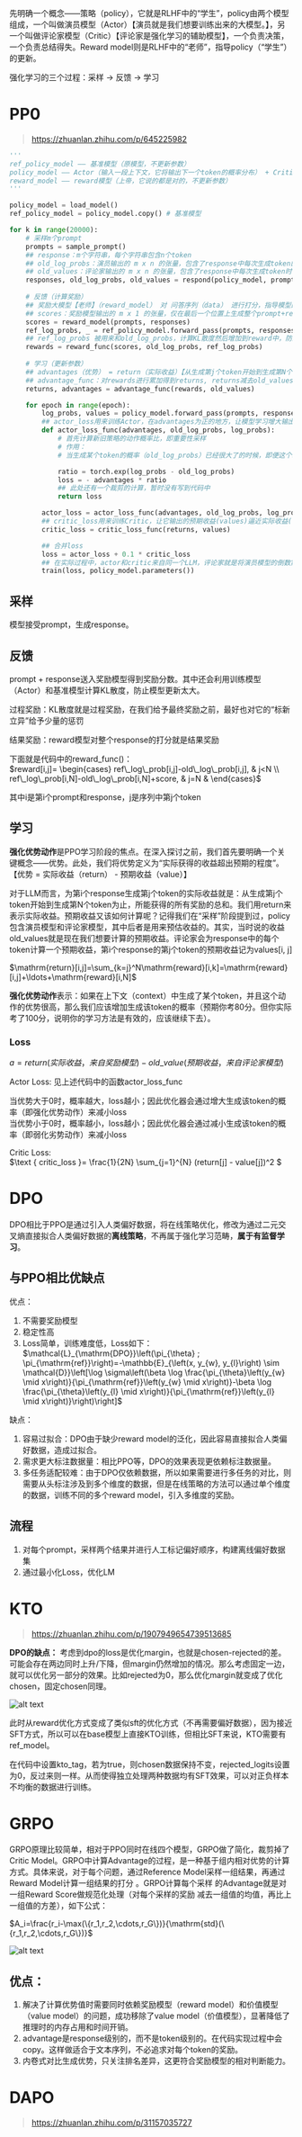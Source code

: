 先明确一个概念——策略（policy），它就是RLHF中的“学生”，policy由两个模型组成，一个叫做演员模型（Actor）【演员就是我们想要训练出来的大模型。】，另一个叫做评论家模型（Critic）【评论家是强化学习的辅助模型】，一个负责决策，一个负责总结得失。Reward model则是RLHF中的“老师”，指导policy（“学生”）的更新。

强化学习的三个过程：采样 -> 反馈 -> 学习

# PP0
> https://zhuanlan.zhihu.com/p/645225982

```python
'''
ref_policy_model —— 基准模型（原模型，不更新参数）
policy_model —— Actor（输入一段上下文，它将输出下一个token的概率分布） + Critic（评论家是强化学习的辅助模型，输入一段上下文，它将输出下一个token的“收益”。）
reward_model —— reward模型（上帝，它说的都是对的，不更新参数）
'''

policy_model = load_model()
ref_policy_model = policy_model.copy() # 基准模型

for k in range(20000):
    # 采样m个prompt
    prompts = sample_prompt()
    ## response：m个字符串，每个字符串包含n个token
    ## old_log_probs：演员输出的 m x n 的张量，包含了response中每次生成token的概率的对数 
    ## old_values：评论家输出的 m x n 的张量，包含了response中每次生成token时评论家Critic预估的收益
    responses, old_log_probs, old_values = respond(policy_model, prompts)
    
    # 反馈（计算奖励）
    ## 奖励大模型【老师】（reward_model） 对 问答序列（data） 进行打分，指导模型的改进方向
    ## scores：奖励模型输出的 m x 1 的张量，仅在最后一个位置上生成整个prompt+response的奖励
    scores = reward_model(prompts, responses)
    ref_log_probs, _ = ref_policy_model.forward_pass(prompts, responses)
    ## ref_log_probs 被用来和old_log_probs，计算KL散度然后增加到reward中，防止模型更新偏离原始模型太多
    rewards = reward_func(scores, old_log_probs, ref_log_probs)
    
    # 学习（更新参数）
    ## advantages（优势） = return（实际收益）【从生成第j个token开始到生成第N个token为止，所能获得的所有奖励的总和。】 - old_values（预期收益）
    ## advantage_func：对rewards进行累加得到returns, returns减去old_values得到advantage
    returns, advantages = advantage_func(rewards, old_values)

    for epoch in range(epoch):
        log_probs, values = policy_model.forward_pass(prompts, responses)
        ## actor_loss用来训练Actor，在advantages为正的地方，让模型学习增大输出该token的概率
        def actor_loss_func(advantages, old_log_probs, log_probs):
            # 首先计算新旧策略的动作概率比，即重要性采样
            # 作用：
            # 当生成某个token的概率（old_log_probs）已经很大了的时候，即便这个动作的优势很大（advantages），也不要再使劲增大log_probs的概率了。或者更通俗地说，就是步子不要迈得太大。

            ratio = torch.exp(log_probs - old_log_probs)
            loss = - advantages * ratio
            ## 此处还有一个裁剪的计算，暂时没有写到代码中
            return loss

        actor_loss = actor_loss_func(advantages, old_log_probs, log_probs)
        ## critic_loss用来训练Critic，让它输出的预期收益(values)逼近实际收益(returns)
        critic_loss = critic_loss_func(returns, values)

        ## 合并loss
        loss = actor_loss + 0.1 * critic_loss
        ## 在实际过程中，actor和critic来自同一个LLM，评论家就是将演员模型的倒数第二层连接到一个新的全连接层上。除了这个全连接层之外，演员和评论家的参数都是共享的。因此更新policy_model即可
        train(loss, policy_model.parameters())
```

## 采样
模型接受prompt，生成response。

## 反馈
prompt + response送入奖励模型得到奖励分数。其中还会利用训练模型（Actor）和基准模型计算KL散度，防止模型更新太大。

过程奖励：KL散度就是过程奖励，在我们给予最终奖励之前，最好也对它的“标新立异”给予少量的惩罚

结果奖励：reward模型对整个response的打分就是结果奖励

下面就是代码中的reward_func()：  
$reward[i,j]= \begin{cases} ref\_log\_prob[i,j]-old\_log\_prob[i,j], & j<N \\ ref\_log\_prob[i,N]-old\_log\_prob[i,N]+score, & j=N & \end{cases}$

其中i是第i个prompt和response，j是序列中第j个token

## 学习
**强化优势动作**是PPO学习阶段的焦点。在深入探讨之前，我们首先要明确一个关键概念——优势。此处，我们将优势定义为“实际获得的收益超出预期的程度”。【优势 = 实际收益（return） - 预期收益（value）】

对于LLM而言，为第i个response生成第j个token的实际收益就是：从生成第j个token开始到生成第N个token为止，所能获得的所有奖励的总和。我们用return来表示实际收益。预期收益又该如何计算呢？记得我们在“采样”阶段提到过，policy包含演员模型和评论家模型，其中后者是用来预估收益的。其实，当时说的收益old_values就是现在我们想要计算的预期收益。评论家会为response中的每个token计算一个预期收益，第i个response的第j个token的预期收益记为values[i, j]

$\mathrm{return}[i,j]=\sum_{k=j}^N\mathrm{reward}[i,k]=\mathrm{reward}[i,j]+\ldots+\mathrm{reward}[i,N]$

**强化优势动作**表示：如果在上下文（context）中生成了某个token，并且这个动作的优势很高，那么我们应该增加生成该token的概率（预期你考80分。但你实际考了100分，说明你的学习方法是有效的，应该继续下去）。

### Loss

$a = return(实际收益，来自奖励模型) - old\_value(预期收益，来自评论家模型)$

Actor Loss: 见上述代码中的函数actor_loss_func

当优势大于0时，概率越大，loss越小；因此优化器会通过增大生成该token的概率（即强化优势动作）来减小loss  
当优势小于0时，概率越小，loss越小；因此优化器会通过减小生成该token的概率（即弱化劣势动作）来减小loss

Critic Loss:  
$\text { critic\_loss }= \frac{1}{2N} \sum_{j=1}^{N} (return[j] - value[j])^2 $ 

# DPO
DPO相比于PPO是通过引入人类偏好数据，将在线策略优化，修改为通过二元交叉熵直接拟合人类偏好数据的**离线策略**，不再属于强化学习范畴，**属于有监督学习**。

## 与PPO相比优缺点
优点：
1. 不需要奖励模型
2. 稳定性高
3. Loss简单，训练难度低，Loss如下：
$\mathcal{L}_{\mathrm{DPO}}\left(\pi_{\theta} ; \pi_{\mathrm{ref}}\right)=-\mathbb{E}_{\left(x, y_{w}, y_{l}\right) \sim \mathcal{D}}\left[\log \sigma\left(\beta \log \frac{\pi_{\theta}\left(y_{w} \mid x\right)}{\pi_{\mathrm{ref}}\left(y_{w} \mid x\right)}-\beta \log \frac{\pi_{\theta}\left(y_{l} \mid x\right)}{\pi_{\mathrm{ref}}\left(y_{l} \mid x\right)}\right)\right]$

缺点：
1. 容易过拟合：DPO由于缺少reward model的泛化，因此容易直接拟合人类偏好数据，造成过拟合。
2. 需求更大标注数据量：相比PPO等，DPO的效果表现更依赖标注数据量。
3. 多任务适配较难：由于DPO仅依赖数据，所以如果需要进行多任务的对比，则需要从头标注涉及到多个维度的数据，但是在线策略的方法可以通过单个维度的数据，训练不同的多个reward model，引入多维度的奖励。

## 流程
1. 对每个prompt，采样两个结果并进行人工标记偏好顺序，构建离线偏好数据集
2. 通过最小化Loss，优化LM

# KTO
> https://zhuanlan.zhihu.com/p/1907949654739513685  

**DPO的缺点：** 考虑到dpo的loss是优化margin，也就是chosen-rejected的差。可能会存在两边同时上升/下降，但margin仍然增加的情况。那么考虑固定一边，就可以优化另一部分的效果。比如rejected为0，那么优化margin就变成了优化chosen，固定chosen同理。

![alt text](kto.png)

此时从reward优化方式变成了类似sft的优化方式（不再需要偏好数据），因为接近SFT方式，所以可以在base模型上直接KTO训练，但相比SFT来说，KTO需要有ref_model。  

在代码中设置kto_tag，若为true，则chosen数据保持不变，rejected_logits设置为0，反过来则一样。从而使得独立处理两种数据均有SFT效果，可以对正负样本不均衡的数据进行训练。

# GRPO

GRPO原理比较简单，相对于PPO同时在线四个模型，GRPO做了简化，裁剪掉了Critic Model。GRPO中计算Advantage的过程，是一种基于组内相对优势的计算方式。具体来说，对于每个问题，通过Reference Model采样一组结果，再通过Reward Model计算一组结果的打分 。GRPO计算每个采样 的Advantage就是对一组Reward Score做规范化处理（对每个采样的奖励 减去一组值的均值，再比上一组值的方差），如下公式：  

$A_i=\frac{r_i-\max(\{r_1,r_2,\cdots,r_G\})}{\mathrm{std}(\{r_1,r_2,\cdots,r_G\})}$


![alt text](grpo.png)

## 优点：  
1. 解决了计算优势值时需要同时依赖奖励模型（reward model）和价值模型（value model）的问题，成功移除了value model（价值模型），显著降低了推理时的内存占用和时间开销。  
2. advantage是response级别的，而不是token级别的。在代码实现过程中会copy。这样做适合于文本序列，不必追求对每个token的奖励。  
3. 内卷式对比生成优势，只关注排名差异，这更符合奖励模型的相对判断能力。

# DAPO
> https://zhuanlan.zhihu.com/p/31157035727


